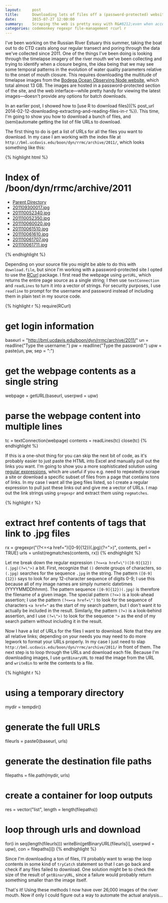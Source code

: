 ```yaml
---
layout:     post
title:      Downloading lots of files off a (password-protected) website with R
date:       2015-07-27 12:00:00
summary:    Scraping the web is pretty easy with R&#8212;even when accessing a password-protected site.
categories: codemonkey regexpr file-management rcurl r
---
```


I've been working on the Russian River Estuary this summer, taking the boat out
to do CTD casts along our regular transect and poring through the data we've 
collected since 2011. One of the things I've been doing is looking through the 
timelapse imagery of the river mouth we've been collecting and trying to 
identify when a closure begins, the idea being that we may see some temporal 
patterns in the evolution of water quality parameters relative to the onset of 
mouth closure. This requires downloading the multitude of timelapse images from 
the [Bodega Ocean Observing Node website](http://bml.ucdavis.edu/boon/), which 
total almost 13 GB. The images are hosted in a password-protected section of 
the site, and the web interface&#8212;while pretty handy for viewing the latest 
images&#8212;doesn't provide any options for batch downloads. 

In an earlier post, I showed how to 
[use R to download files]({% post_url 2014-02-12-downloading-extracting-and-reading-files-in-r %}).
This time, I'm going to show you how to download a bunch of files, and 
(semi)automate getting the list of file URLs to download.

The first thing to do is get a list of URLs for all the files you want to 
download. In my case I am working with the index file at 
`http://bml.ucdavis.edu/boon/dyn/rrmc/archive/2011/`, which looks something
like this: 

{% highlight html %}
<!DOCTYPE HTML PUBLIC "-//W3C//DTD HTML 3.2 Final//EN">
<html>
 <head>
  <title>Index of /boon/dyn/rrmc/archive/2011</title>
 </head>
 <body>
<h1>Index of /boon/dyn/rrmc/archive/2011</h1>
<ul><li><a href="/boon/dyn/rrmc/archive/"> Parent Directory</a></li>
<li><a href="201109300017.jpg"> 201109300017.jpg</a></li>
<li><a href="201110052340.jpg"> 201110052340.jpg</a></li>
<li><a href="201110052350.jpg"> 201110052350.jpg</a></li>
<li><a href="201110060020.jpg"> 201110060020.jpg</a></li>
<li><a href="201110061510.jpg"> 201110061510.jpg</a></li>
<li><a href="201110061610.jpg"> 201110061610.jpg</a></li>
<li><a href="201110061707.jpg"> 201110061707.jpg</a></li>
<li><a href="201110061711.jpg"> 201110061711.jpg</a></li>
</ul>
</body></html>
{% endhighlight %}

Depending on your source file you might be able to do this with 
`download.file`, but since I'm working with a password-protected site I opted
to use the [RCurl](https://cran.r-project.org/web/packages/RCurl/index.html) 
package. I first read the webpage using `getURL`, which returns the entire page
source as a single string; I then use `textConnection` and `readLines` to turn
it into a vector of strings. For security purposes, I use `readline` to prompt
for the username and password instead of including them in plain text in my 
source code.

{% highlight r %}
require(RCurl)
# get login information
baseurl = "http://bml.ucdavis.edu/boon/dyn/rrmc/archive/2011/"
un = readline("Type the username:")
pw = readline("Type the password:")
upw = paste(un, pw, sep = ":")
# get the webpage contents as a single string
webpage = getURL(baseurl, userpwd = upw)
# parse the webpage content into multiple lines
tc = textConnection(webpage)
contents = readLines(tc)
close(tc)
{% endhighlight %}

If this is a one-shot thing for you can skip the next bit of code, as 
it's probably easier to just paste the HTML into Excel and manually pull out 
the links you want. I'm going to show you a more sophisticated solution using 
[regular expressions](https://stat.ethz.ch/R-manual/R-devel/library/base/html/regex.html), 
which are useful if you e.g. need to repeatedly scrape a site or 
download a specific subset of files from a page that contains tons of links. In
my case I want all the jpeg files listed, so I create a regular expression 
to pull just these links out and give me a vector of URLs. I map out the link 
strings using `gregexpr` and extract them using `regmatches`.

{% highlight r %}
# extract href contents of <a> tags that link to .jpg files
rx = gregexpr("(?<=<a href=\")([0-9]{12})(.jpg)(?=\">)",
  contents, perl = TRUE)
urls = unlist(regmatches(contents, rx))
{% endhighlight %}

Let me break down the regular expression 
`(?<=<a href=\")([0-9]{12})(.jpg)(?=\">)` a bit. First, recognize that `()` 
denote groups of characters, so `(.jpg)` searches for the sequence `.jpg` in 
the string. The pattern `([0-9]{12})` says to look for any 12-character 
sequence of digits 0-9; I use this because all of my image names are simply 
numeric datetimes (YYYYMMDDhhmm). The pattern sequence `([0-9]{12})(.jpg)` is
therefore the filename of a given image. The special pattern `(?<=)` is a 
look-ahead assertion; I use the pattern `(?<=<a href=\")` to look for the 
sequence of characters `<a href="` as the start of my search pattern, but I 
don't want it to actually be included in the result. Similarly, the 
pattern `(?=)` is a look-behind assertion, and I use `(?=\">)` to look for 
the sequence `">` as the end of my search pattern without including it in the
result.

Now I have a list of URLs for the files I want to download. Note that they are
all relative links; depending on your needs you may need to do more legwork to
format your URLs properly. In my case I just need to slap 
`http://bml.ucdavis.edu/boon/dyn/rrmc/archive/2011/` in front of them. The next
step is to loop through the URLs and download each file. Because I'm 
downloading images, I use `getBinaryURL` to read the image from the URL and 
`writeBin` to write the contents to a file.

{% highlight r %}
# using a temporary directory
mydir = tempdir()
# generate the full URLS
fileurls = paste0(baseurl, urls)
# generate the destination file paths
filepaths = file.path(mydir, urls)
# create a container for loop outputs
res = vector("list", length = length(filepaths))
# loop through urls and download
for(i in seq(length(fileurls)))
  writeBin(getBinaryURL(fileurls[i], userpwd = upw), 
    con = filepaths[i])
{% endhighlight %}

Since I'm downloading a ton of files, I'll probably want to wrap the loop 
contents in some kind of `tryCatch` statement so that I can go back and check 
if any files failed to download. One solution might be to check the size of the 
result of `getBinaryURL`, since a failure would probably return something 
smaller than the image itself.

That's it! Using these methods I now have over 26,000 images of the river 
mouth. Now if only I could figure out a way to automate the actual analysis...
